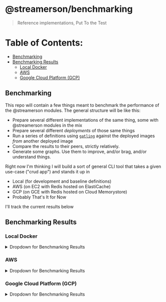 # @streamerson/benchmarking

> Reference implementations, Put To the Test

# Table of Contents:

<!-- START doctoc generated TOC please keep comment here to allow auto update -->
<!-- DON'T EDIT THIS SECTION, INSTEAD RE-RUN doctoc TO UPDATE -->

- [Benchmarking](#benchmarking)
- [Benchmarking Results](#benchmarking-results)
  - [Local Docker](#local-docker)
  - [AWS](#aws)
  - [Google Cloud Platform (GCP)](#google-cloud-platform-gcp)

<!-- END doctoc generated TOC please keep comment here to allow auto update -->

## Benchmarking

This repo will contain a few things meant to benchmark the performance of the @streamerson modules. The general
structure will be like this:

- Prepare several different implementations of the same thing, some with @streamerson modules in the mix
- Prepare several different _deployments_ of those same things
- Run a series of definitions using [`gatling`](https://gatling.io/) against the deployed images _from_ another deployed
  image
- Compare the results to their peers, strictly relatively.
- Generate some graphs. Use them to improve, and/or brag, and/or understand things.

Right now I'm thinking I will build a sort of general CLI tool that takes a given use-case ("crud app") and stands it up
in

- Local (for development and baseline definitions)
- AWS (on EC2 with Redis hosted on ElastiCache)
- GCP (on GCE with Redis hosted on Cloud Memorystore)
- Probably That's It for Now

I'll track the current results below

## Benchmarking Results

### Local Docker

<details>
<summary>
  Dropdown for Benchmarking Results
</summary>

<!-- BEGIN-CODE: ./_reports/summary.md -->
[**summary.md**](./_reports/summary.md)

| Test Case            | **control** (milliseconds) | **experiment** (milliseconds) |
| :------------------- | :------------------------: | :---------------------------: |
| write-1k-iterative   |            112             |              112              |
| write-1k-bulk        |             36             |              54               |
| read-1k-iterative    |            104             |              113              |
| read-1k-bulk         |             7              |               9               |
| write-100k-iterative |            8359            |             8654              |
| write-100k-bulk      |            1061            |             2268              |
| read-100k-iterative  |            8598            |             9407              |
| read-100k-bulk       |            413             |              451              |

<!-- END-CODE: ./_reports/summary.md -->

</details>

### AWS

<details>
<summary>
  Dropdown for Benchmarking Results
</summary>

```
N/A
```

</details>


### Google Cloud Platform (GCP)


<details>
<summary>
  Dropdown for Benchmarking Results
</summary>

```pre
N/A
```

</details>

